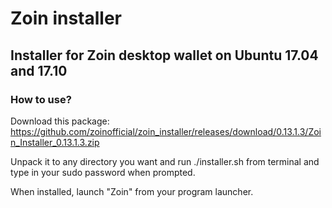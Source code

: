 # Zoin installer

## Installer for Zoin desktop wallet on Ubuntu 17.04 and 17.10

### How to use?

Download this package: https://github.com/zoinofficial/zoin_installer/releases/download/0.13.1.3/Zoin_Installer_0.13.1.3.zip

Unpack it to any directory you want and run ./installer.sh from terminal and type in your sudo password when prompted.

When installed, launch "Zoin" from your program launcher.
